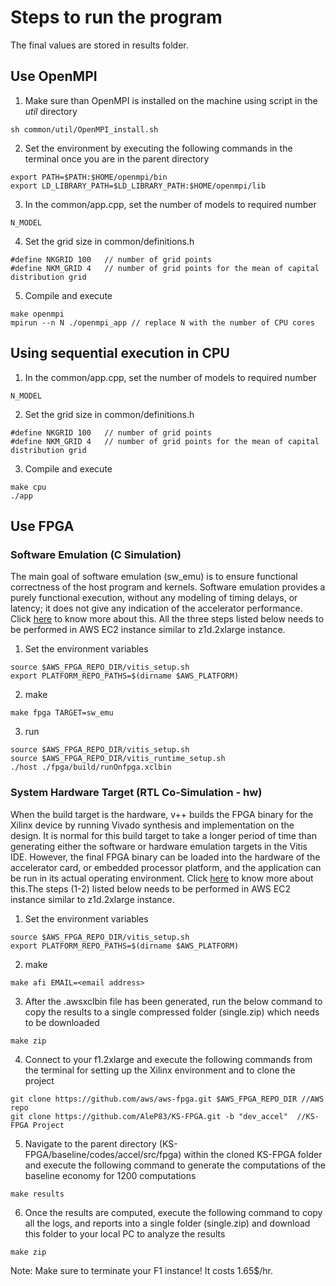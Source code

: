 # Steps to run the program

The final values are stored in results folder.
## Use OpenMPI 

1. Make sure than OpenMPI is installed on the machine using script in the *util* directory
```
sh common/util/OpenMPI_install.sh
```
2. Set the environment by executing the following commands in the terminal once you are in the parent directory 
```
export PATH=$PATH:$HOME/openmpi/bin
export LD_LIBRARY_PATH=$LD_LIBRARY_PATH:$HOME/openmpi/lib
```
3. In the common/app.cpp, set the number of models to required number
```
N_MODEL
```
4. Set the grid size in common/definitions.h
```
#define NKGRID 100	 // number of grid points
#define NKM_GRID 4	 // number of grid points for the mean of capital distribution grid
```
5. Compile and execute 
```
make openmpi
mpirun --n N ./openmpi_app // replace N with the number of CPU cores
```

## Using sequential execution in CPU

1. In the common/app.cpp, set the number of models to required number
```
N_MODEL
```
2. Set the grid size in common/definitions.h
```
#define NKGRID 100	 // number of grid points
#define NKM_GRID 4	 // number of grid points for the mean of capital distribution grid
```
3. Compile and execute 
```
make cpu
./app
```

## Use FPGA

### Software Emulation (C Simulation)
The main goal of software emulation (sw_emu) is to ensure functional correctness of the host program and kernels. Software emulation provides a purely functional execution, without any modeling of timing delays, or latency; it does not give any indication of the accelerator performance. Click [here](https://docs.xilinx.com/r/en-US/ug1393-vitis-application-acceleration/Software-Emulation) to know more about this. All the three steps listed below needs to be performed in AWS EC2 instance similar to z1d.2xlarge instance.

1. Set the environment variables 
```
source $AWS_FPGA_REPO_DIR/vitis_setup.sh
export PLATFORM_REPO_PATHS=$(dirname $AWS_PLATFORM)
```
2. make 
```
make fpga TARGET=sw_emu
```
3. run
```
source $AWS_FPGA_REPO_DIR/vitis_setup.sh
source $AWS_FPGA_REPO_DIR/vitis_runtime_setup.sh
./host ./fpga/build/runOnfpga.xclbin
```

### System Hardware Target (RTL Co-Simulation - hw)
When the build target is the hardware, v++ builds the FPGA binary for the Xilinx device by running Vivado synthesis and implementation on the design. It is normal for this build target to take a longer period of time than generating either the software or hardware emulation targets in the Vitis IDE. However, the final FPGA binary can be loaded into the hardware of the accelerator card, or embedded processor platform, and the application can be run in its actual operating environment. Click [here](https://docs.xilinx.com/r/en-US/ug1393-vitis-application-acceleration/System-Hardware-Target) to know more about this.The steps (1-2) listed below needs to be performed in AWS EC2 instance similar to z1d.2xlarge instance.
1. Set the environment variables 
```
source $AWS_FPGA_REPO_DIR/vitis_setup.sh
export PLATFORM_REPO_PATHS=$(dirname $AWS_PLATFORM)
```
2. make 
```
make afi EMAIL=<email address>
```
3. After the .awsxclbin file has been generated, run the below command to copy the results to a single compressed folder (single.zip) which needs to be downloaded 
```
make zip
```
4. Connect to your f1.2xlarge and execute the following commands from the terminal for setting up the Xilinx environment and to clone the project
```
git clone https://github.com/aws/aws-fpga.git $AWS_FPGA_REPO_DIR //AWS repo
git clone https://github.com/AleP83/KS-FPGA.git -b "dev_accel"  //KS-FPGA Project
```
5. Navigate to the parent directory (KS-FPGA/baseline/codes/accel/src/fpga) within the cloned KS-FPGA folder and execute the following command to generate the computations of the baseline
economy for 1200 computations
```
make results
```
6. Once the results are computed, execute the following command to copy all the logs, and reports into a single folder (single.zip) and download this folder to your local PC to analyze the
results
```
make zip
```
Note: Make sure to terminate your F1 instance! It costs 1.65$/hr.